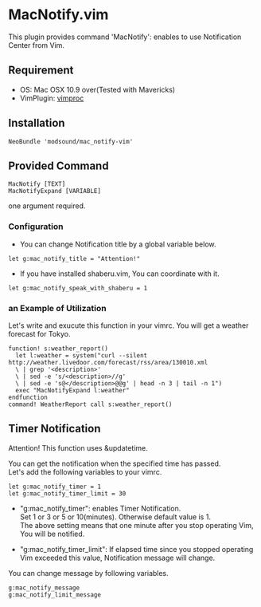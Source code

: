 MacNotify.vim
==============

This plugin provides command 'MacNotify': enables to use Notification Center from Vim.

## Requirement

* OS: Mac OSX 10.9 over(Tested with Mavericks)
* VimPlugin: [vimproc](https://github.com/Shougo/vimproc.vim)

## Installation

```
NeoBundle 'modsound/mac_notify-vim'
```

## Provided Command

```
MacNotify [TEXT]
MacNotifyExpand [VARIABLE]
```
one argument required.  

### Configuration

* You can change Notification title by a global variable below.

```
let g:mac_notify_title = "Attention!"
```

* If you have installed shaberu.vim, You can coordinate with it.

```
let g:mac_notify_speak_with_shaberu = 1
```

### an Example of Utilization

Let's write and exucute this function in your vimrc. You will get a weather forecast for Tokyo.

```
function! s:weather_report()
  let l:weather = system("curl --silent http://weather.livedoor.com/forecast/rss/area/130010.xml
  \ | grep '<description>'
  \ | sed -e 's/<description>//g'
  \ | sed -e 's@</description>@@g' | head -n 3 | tail -n 1")
  exec "MacNotifyExpand l:weather"
endfunction
command! WeatherReport call s:weather_report()
```

## Timer Notification

Attention! This function uses &updatetime. 

You can get the notification when the specified time has passed.   
Let's add the following variables to your vimrc.

```
let g:mac_notify_timer = 1  
let g:mac_notify_timer_limit = 30
```

* "g:mac_notify_timer": enables Timer Notification.  
Set 1 or 3 or 5 or 10(minutes). Otherwise default value is 1.  
The above setting means that one minute after you stop operating Vim, You will be notified.

* "g:mac_notify_timer_limit": If elapsed time since you stopped operating Vim exceeded this value, Notification message will change.

You can change message by following variables.

```
g:mac_notify_message  
g:mac_notify_limit_message
```
